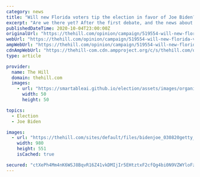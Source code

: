 ```yaml
---
category: news
title: "Will new Florida voters tip the election in favor of Joe Biden?"
excerpt: "Are we there yet? After the first debate, and the news about Donald Trump, many Americans are wondering when the election will end."
publishedDateTime: 2020-10-04T23:00:00Z
originalUrl: "https://thehill.com/opinion/campaign/519554-will-new-florida-voters-tip-the-election-in-favor-of-joe-biden"
webUrl: "https://thehill.com/opinion/campaign/519554-will-new-florida-voters-tip-the-election-in-favor-of-joe-biden"
ampWebUrl: "https://thehill.com/opinion/campaign/519554-will-new-florida-voters-tip-the-election-in-favor-of-joe-biden?amp"
cdnAmpWebUrl: "https://thehill-com.cdn.ampproject.org/c/s/thehill.com/opinion/campaign/519554-will-new-florida-voters-tip-the-election-in-favor-of-joe-biden?amp"
type: article

provider:
  name: The Hill
  domain: thehill.com
  images:
    - url: "https://smartableai.github.io/election/assets/images/organizations/thehill.com-50x50.jpg"
      width: 50
      height: 50

topics:
  - Election
  - Joe Biden

images:
  - url: "https://thehill.com/sites/default/files/bidenjoe_030820getty_2.jpg"
    width: 980
    height: 551
    isCached: true

secured: "ctXePh4Mm4nK6WSJ8BqvR16Z41vkDMIjIr5EHtztxF2cfQg4bi0N9VZWYloFzufiFl+XV2wB8Xt6T2JtFPrODKECnGE/iysqUidgG7csoNaNRZdGwHHFAgOT6f3ZxuDcoubLQfiSjnK/8n4Ch6tJrlRsnmRKAFe2zeuouLgLbkWT28GwUoulzH5b8N0lWNmS/AeHLf1cOv9N9czSFa2p7+zEqoEnPdvtyy/h5vzV29vwJV1OZ4YT6tYPupGwnEovWPUYPIGFXFBiAcvIaZbX/Pt3U976SvCk3w/ZNUGW8fKDwliob+WWkizWXblGw4lQG3fT4lFZziNV29TP2dBYdAPyelV6p1p6jG5BupjeUHw=;UHAmQ49zXnE2iqSHZ0m4Ug=="
---
```


